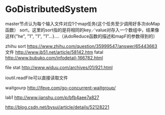# GoDistributedSystem
master节点认为每个输入文件对应1个map任务(这个任务至少调用好多次doMap函数）
sort，这里的sort指的是将相同的key／value对存入一个数组中，结果像这样{"he", "1", "1", "1"...}....（从doReduce函数的描述和mapF的参数得到的）

zhihu sort  https://www.zhihu.com/question/35999547/answer/65443663
文件  http://www.jb51.net/article/58142.htm
fatal http://www.bubuko.com/infodetail-166782.html

file stat http://www.widuu.com/archives/01/921.html

ioutil.readFile可以直接读取文件

waitgourp
http://ifeve.com/go-concurrent-waitgroup/

lab1
http://www.jianshu.com/p/bfb4aee7a827

http://blog.csdn.net/bysui/article/details/52128221




